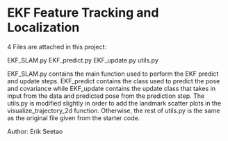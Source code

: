 # EKF Feature Tracking and Localization

4 Files are attached in this project:

EKF_SLAM.py
EKF_predict.py
EKF_update.py
utils.py

EKF_SLAM.py contains the main function used to perform the EKF predict and update steps. EKF_predict contains the class used to predict the pose and covariance while EKF_update contains the update class that takes in input from the data and predicted pose from the prediction step. The utils.py is modified slightly in order to add the landmark scatter plots in the visualize_trajectory_2d function. Otherwise, the rest of utils.py is the same as the original file given from the starter code. 



Author: Erik Seetao
